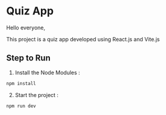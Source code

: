 # Quiz App

Hello everyone,

This project is a quiz app developed using React.js and Vite.js

## Step to Run

1. Install the Node Modules :

```bash
npm install
```

2. Start the project :

```bash
npm run dev
```
